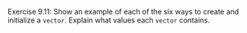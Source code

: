 Exercise 9.11: Show an example of each of the six ways to create and
initialize a `vector`. Explain what values each `vector` contains.